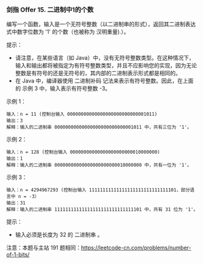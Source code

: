 ### 剑指 Offer 15. 二进制中1的个数
编写一个函数，输入是一个无符号整数（以二进制串的形式），返回其二进制表达式中数字位数为 '1' 的个数（也被称为 汉明重量).）。

 

提示：

* 请注意，在某些语言（如 Java）中，没有无符号整数类型。在这种情况下，输入和输出都将被指定为有符号整数类型，并且不应影响您的实现，因为无论整数是有符号的还是无符号的，其内部的二进制表示形式都是相同的。
* 在 Java 中，编译器使用 二进制补码 记法来表示有符号整数。因此，在上面的 示例 3 中，输入表示有符号整数 -3。

 

示例 1：

	输入：n = 11 (控制台输入 00000000000000000000000000001011)
	输出：3
	解释：输入的二进制串 00000000000000000000000000001011 中，共有三位为 '1'。

示例 2：

	输入：n = 128 (控制台输入 00000000000000000000000010000000)
	输出：1
	解释：输入的二进制串 00000000000000000000000010000000 中，共有一位为 '1'。

示例 3：

	输入：n = 4294967293 (控制台输入 11111111111111111111111111111101，部分语言中 n = -3）
	输出：31
	解释：输入的二进制串 11111111111111111111111111111101 中，共有 31 位为 '1'。

 

提示：

* 输入必须是长度为 32 的 二进制串 。

 

注意：本题与主站 191 题相同：https://leetcode-cn.com/problems/number-of-1-bits/

